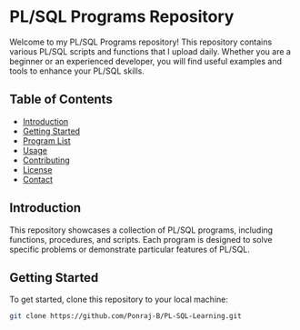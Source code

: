 # PL/SQL Programs Repository

Welcome to my PL/SQL Programs repository! This repository contains various PL/SQL scripts and functions that I upload daily. Whether you are a beginner or an experienced developer, you will find useful examples and tools to enhance your PL/SQL skills.

## Table of Contents

- [Introduction](#introduction)
- [Getting Started](#getting-started)
- [Program List](#program-list)
- [Usage](#usage)
- [Contributing](#contributing)
- [License](#license)
- [Contact](#contact)

## Introduction

This repository showcases a collection of PL/SQL programs, including functions, procedures, and scripts. Each program is designed to solve specific problems or demonstrate particular features of PL/SQL. 

## Getting Started

To get started, clone this repository to your local machine:

```bash
git clone https://github.com/Ponraj-B/PL-SQL-Learning.git

